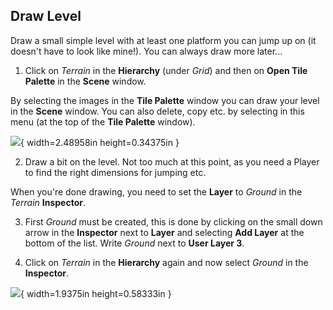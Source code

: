 ## Draw Level

Draw a small simple level with at least one platform you can jump up on
(it doesn't have to look like mine!). You can always draw more later...

1.  Click on *Terrain* in the **Hierarchy** (under *Grid*) and then on
    **Open Tile Palette** in the **Scene** window.

By selecting the images in the **Tile Palette** window you can draw your
level in the **Scene** window. You can also delete, copy etc. by selecting in
this menu (at the top of the **Tile Palette** window).

![](media/image2.png){ width=2.48958in height=0.34375in }

2.  Draw a bit on the level. Not too much at this point, as you
    need a Player to find the right dimensions for
    jumping etc.

When you're done drawing, you need to set the **Layer** to *Ground* in the *Terrain* **Inspector**.

3.  First *Ground* must be created, this is done by clicking on the small
    down arrow in the **Inspector** next to **Layer** and selecting **Add Layer** at
    the bottom of the list. Write *Ground* next to **User Layer 3**.

4.  Click on *Terrain* in the **Hierarchy** again and now select *Ground* in
    the **Inspector**.

![](media/image3.png){ width=1.9375in height=0.58333in }
